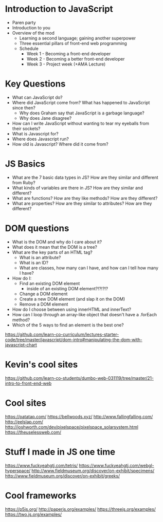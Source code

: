 # Introduction to JavaScript
* Paren party
* Introduction to you
* Overview of the mod
  * Learning a second language; gaining another superpower
  * Three essential pillars of front-end web programming
  * Schedule
    * Week 1 - Becoming a front-end developer
    * Week 2 - Becoming a better front-end developer
    * Week 3 - Project week (+AMA Lecture)

# Key Questions
* What can JavaScript do?
* Where did JavaScript come from? What has happened to JavaScript since then?
  * Why does Graham say that JavaScript is a garbage language?
  * Why does Jane disagree?
* How can I write JavaScript without wanting to tear my eyeballs from their sockets?
* What is Javascript for?
* Where does Javascript run?
* How old is Javascript? Where did it come from?

# JS Basics
* What are the 7 basic data types in JS? How are they similar and different from Ruby?
* What kinds of variables are there in JS? How are they similar and different?
* What are functions? How are they like methods? How are they different?
* What are properties? How are they similar to attributes? How are they different? 

# DOM questions
* What is the DOM and why do I care about it?
* What does it mean that the DOM is a tree?
* What are the key parts of an HTML tag?
  * What is an attribute?
  * What is an ID?
  * What are classes, how many can I have, and how can I tell how many I have?
* How do I:
  * Find an existing DOM element
    * inside of an existing DOM element?!?!?!?
  * Change a DOM element
  * Create a new DOM element (and slap it on the DOM)
  * Remove a DOM element
* How do I choose between using innerHTML and innerText?
* How can I loop through an array-like object that doesn't have a .forEach method?
* Which of the 5 ways to find an element is the best one?

https://github.com/learn-co-curriculum/lectures-starter-code/tree/master/javascript/dom-intro#manipulating-the-dom-with-javascript-chart

# Kevin's cool sites
https://github.com/learn-co-students/dumbo-web-031119/tree/master/21-intro-to-front-end-web

# Cool sites
https://patatap.com/
https://bellwoods.xyz/
http://www.fallingfalling.com/
http://eelslap.com/
http://joshworth.com/dev/pixelspace/pixelspace_solarsystem.html
https://theuselessweb.com/

# Stuff I made in JS one time
https://www.fuckyeahgtj.com/tetris/
https://www.fuckyeahgtj.com/webgl-hyperspace/
http://www.fieldmuseum.org/discover/on-exhibit/specimens/
http://www.fieldmuseum.org/discover/on-exhibit/greeks/

# Cool frameworks
https://p5js.org/
http://paperjs.org/examples/
https://threejs.org/examples/
https://two.js.org/examples/

